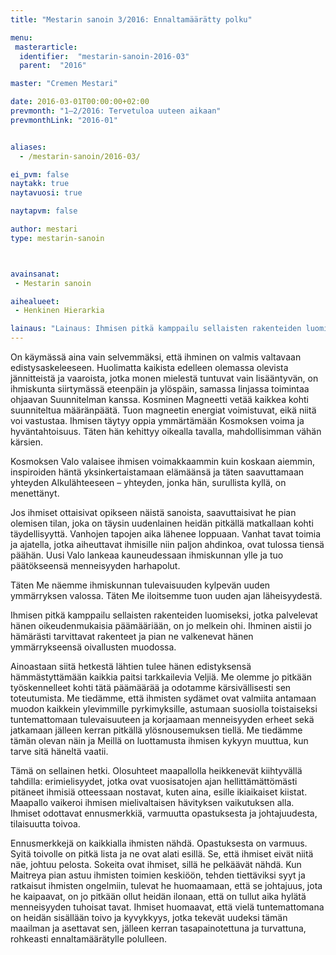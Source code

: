 ```yaml
---
title: "Mestarin sanoin 3/2016: Ennaltamäärätty polku"

menu:
 masterarticle:
  identifier:  "mestarin-sanoin-2016-03"
  parent:  "2016"

master: "Cremen Mestari"

date: 2016-03-01T00:00:00+02:00
prevmonth: "1–2/2016: Tervetuloa uuteen aikaan"
prevmonthLink: "2016-01"


aliases:
  - /mestarin-sanoin/2016-03/

ei_pvm: false
naytakk: true
naytavuosi: true

naytapvm: false

author: mestari
type: mestarin-sanoin



avainsanat:
 - Mestarin sanoin

aihealueet:
 - Henkinen Hierarkia

lainaus: "Lainaus: Ihmisen pitkä kamppailu sellaisten rakenteiden luomiseksi, jotka palvelevat hänen oikeudenmukaisia päämääriään, on jo melkein ohi. Ihminen aistii jo hämärästi tarvittavat rakenteet ja pian ne valkenevat hänen ymmärrykseensä oivallusten muodossa."
---
```

<p>On käymässä aina vain selvemmäksi, että ihminen on valmis valtavaan edistysaskeleeseen. Huolimatta kaikista edelleen olemassa olevista jännitteistä ja vaaroista, jotka monen mielestä tuntuvat vain lisääntyvän, on ihmiskunta siirtymässä eteenpäin ja ylöspäin, samassa linjassa toimintaa ohjaavan Suunnitelman kanssa. Kosminen Magneetti vetää kaikkea kohti suunniteltua määränpäätä. Tuon magneetin energiat voimistuvat, eikä niitä voi vastustaa. Ihmisen täytyy oppia ymmärtämään Kosmoksen voima ja hyväntahtoisuus. Täten hän kehittyy oikealla tavalla, mahdollisimman vähän kärsien.</p>

<p>Kosmoksen Valo valaisee ihmisen voimakkaammin kuin koskaan aiemmin, inspiroiden häntä yksinkertaistamaan elämäänsä ja täten saavuttamaan yhteyden Alkulähteeseen – yhteyden, jonka hän, surullista kyllä, on menettänyt.</p>

<p>Jos ihmiset ottaisivat opikseen näistä sanoista, saavuttaisivat he pian olemisen tilan, joka on täysin uudenlainen heidän pitkällä matkallaan kohti täydellisyyttä. Vanhojen tapojen aika lähenee loppuaan. Vanhat tavat toimia ja ajatella, jotka aiheuttavat ihmisille niin paljon ahdinkoa, ovat tulossa tiensä päähän. Uusi Valo lankeaa kauneudessaan ihmiskunnan ylle ja tuo päätökseensä menneisyyden harhapolut.</p>

<p>Täten Me näemme ihmiskunnan tulevaisuuden kylpevän uuden ymmärryksen valossa. Täten Me iloitsemme tuon uuden ajan läheisyydestä.</p>

<p>Ihmisen pitkä kamppailu sellaisten rakenteiden luomiseksi, jotka palvelevat hänen oikeudenmukaisia päämääriään, on jo melkein ohi. Ihminen aistii jo hämärästi tarvittavat rakenteet ja pian ne valkenevat hänen ymmärrykseensä oivallusten muodossa.</p>

<p>Ainoastaan siitä hetkestä lähtien tulee hänen edistyksensä hämmästyttämään kaikkia paitsi tarkkailevia Veljiä. Me olemme jo pitkään työskennelleet kohti tätä päämäärää ja odotamme kärsivällisesti sen toteutumista. Me tiedämme, että ihmisten sydämet ovat valmiita antamaan muodon kaikkein ylevimmille pyrkimyksille, astumaan suosiolla toistaiseksi tuntemattomaan tulevaisuuteen ja korjaamaan menneisyyden erheet sekä jatkamaan jälleen kerran pitkällä ylösnousemuksen tiellä. Me tiedämme tämän olevan näin ja Meillä on luottamusta ihmisen kykyyn muuttua, kun tarve sitä häneltä vaatii.</p>

<p>Tämä on sellainen hetki. Olosuhteet maapallolla heikkenevät kiihtyvällä tahdilla: erimielisyydet, jotka ovat vuosisatojen ajan hellittämättömästi pitäneet ihmisiä otteessaan nostavat, kuten aina, esille ikiaikaiset kiistat. Maapallo vaikeroi ihmisen mielivaltaisen hävityksen vaikutuksen alla. Ihmiset odottavat ennusmerkkiä, varmuutta opastuksesta ja johtajuudesta, tilaisuutta toivoa.</p>

<p>Ennusmerkkejä on kaikkialla ihmisten nähdä. Opastuksesta on varmuus. Syitä toivolle on pitkä lista ja ne ovat alati esillä. Se, että ihmiset eivät niitä näe, johtuu pelosta. Sokeita ovat ihmiset, sillä he pelkäävät nähdä. Kun Maitreya pian astuu ihmisten toimien keskiöön, tehden tiettäviksi syyt ja ratkaisut ihmisten ongelmiin, tulevat he huomaamaan, että se johtajuus, jota he kaipaavat, on jo pitkään ollut heidän ilonaan, että on tullut aika hylätä menneisyyden tuhoisat tavat. Ihmiset huomaavat, että vielä tuntemattomana on heidän sisällään toivo ja kyvykkyys, jotka tekevät uudeksi tämän maailman ja asettavat sen, jälleen kerran tasapainotettuna ja turvattuna, rohkeasti ennaltamäärätylle polulleen.</p>